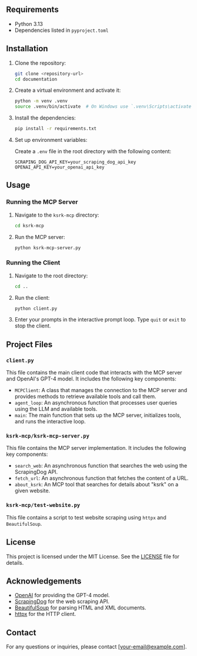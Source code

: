 ## Requirements

- Python 3.13
- Dependencies listed in `pyproject.toml`

## Installation

1. Clone the repository:

   ```sh
   git clone <repository-url>
   cd documentation
   ```

2. Create a virtual environment and activate it:

   ```sh
   python -m venv .venv
   source .venv/bin/activate  # On Windows use `.venv\Scripts\activate`
   ```

3. Install the dependencies:

   ```sh
   pip install -r requirements.txt
   ```

4. Set up environment variables:

   Create a `.env` file in the root directory with the following content:

   ```env
   SCRAPING_DOG_API_KEY=your_scraping_dog_api_key
   OPENAI_API_KEY=your_openai_api_key
   ```

## Usage

### Running the MCP Server

1. Navigate to the `ksrk-mcp` directory:

   ```sh
   cd ksrk-mcp
   ```

2. Run the MCP server:

   ```sh
   python ksrk-mcp-server.py
   ```

### Running the Client

1. Navigate to the root directory:

   ```sh
   cd ..
   ```

2. Run the client:

   ```sh
   python client.py
   ```

3. Enter your prompts in the interactive prompt loop. Type `quit` or `exit` to stop the client.

## Project Files

### `client.py`

This file contains the main client code that interacts with the MCP server and OpenAI's GPT-4 model. It includes the following key components:

- `MCPClient`: A class that manages the connection to the MCP server and provides methods to retrieve available tools and call them.
- `agent_loop`: An asynchronous function that processes user queries using the LLM and available tools.
- `main`: The main function that sets up the MCP server, initializes tools, and runs the interactive loop.

### `ksrk-mcp/ksrk-mcp-server.py`

This file contains the MCP server implementation. It includes the following key components:

- `search_web`: An asynchronous function that searches the web using the ScrapingDog API.
- `fetch_url`: An asynchronous function that fetches the content of a URL.
- `about_ksrk`: An MCP tool that searches for details about "ksrk" on a given website.

### `ksrk-mcp/test-website.py`

This file contains a script to test website scraping using `httpx` and `BeautifulSoup`.

## License

This project is licensed under the MIT License. See the [LICENSE](LICENSE) file for details.

## Acknowledgements

- [OpenAI](https://openai.com) for providing the GPT-4 model.
- [ScrapingDog](https://scrapingdog.com) for the web scraping API.
- [BeautifulSoup](https://www.crummy.com/software/BeautifulSoup/) for parsing HTML and XML documents.
- [httpx](https://www.python-httpx.org) for the HTTP client.

## Contact

For any questions or inquiries, please contact [your-email@example.com].
